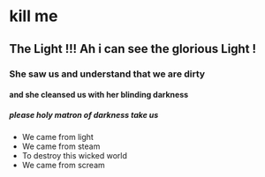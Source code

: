 # kill me

## The Light !!! Ah i can see the glorious Light !

### She saw us and understand that we are dirty

#### and she cleansed us with her blinding darkness


##### please holy matron of darkness take us 

* We came from light
* We came from steam
* To destroy this wicked world
* We came from scream
